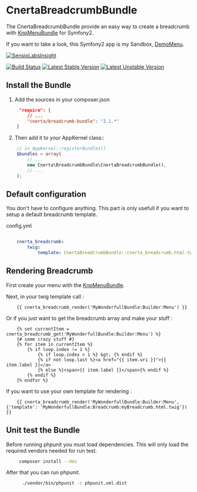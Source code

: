 CnertaBreadcrumbBundle
======================

The CnertaBreadcrumbBundle provide an easy way to create a breadcrumb with [KnpMenuBundle](https://github.com/KnpLabs/KnpMenuBundle) for Symfony2.

If you want to take a look, this Symfony2 app is my Sandbox, [DemoMenu](https://github.com/waldo2188/DemoMenu).

[![SensioLabsInsight](https://insight.sensiolabs.com/projects/74030a1e-6b96-4eb0-b34e-cad8cf6b640c/big.png)](https://insight.sensiolabs.com/projects/74030a1e-6b96-4eb0-b34e-cad8cf6b640c)

[![Build Status](https://travis-ci.org/AgrosupDijon-Eduter/BreadcrumbBundle.png)](https://travis-ci.org/AgrosupDijon-Eduter/BreadcrumbBundle)
[![Latest Stable Version](https://poser.pugx.org/cnerta/breadcrumb-bundle/v/stable.png)](https://packagist.org/packages/cnerta/breadcrumb-bundle)
[![Latest Unstable Version](https://poser.pugx.org/cnerta/breadcrumb-bundle/v/unstable.png)](https://packagist.org/packages/cnerta/breadcrumb-bundle)

Install the Bundle
------------------

1. Add the sources in your composer.json

```json
     "require": {
        // ...
        "cnerta/breadcrumb-bundle": "2.1.*"
    }
```

2. Then add it to your AppKernel class::

```php
    // in AppKernel::registerBundles()
    $bundles = array(
        // ...
        new Cnerta\BreadcrumbBundle\CnertaBreadcrumbBundle(),
        // ...
    );
```

Default configuration
---------------------
You don't have to configure anything. This part is only usefull if you want to setup a default breadcrumb template.

config.yml

```yaml

    cnerta_breadcrumb:
        twig:
            template: CnertaBreadcrumbBundle::cnerta_breadcrumb.html.twig
```

Rendering Breadcrumb
--------------------

First create your menu with the [KnpMenuBundle](https://github.com/KnpLabs/KnpMenuBundle/blob/master/Resources/doc/index.md#first-menu).

Next, in your twig template call : 
```jinja
    {{ cnerta_breadcrumb_render('MyWonderfullBundle:Builder:Menu') }}
```
Or if you just want to get the breadcrumb array and make your stuff : 
```jinja
    {% set currentItem = cnerta_breadcrumb_get('MyWonderfullBundle:Builder:Menu') %}
    {# some crazy stuff #}
    {% for item in currentItem %}
        {% if loop.index != 1 %}
            {% if loop.index > 1 %} &gt; {% endif %}
            {% if not loop.last %}<a href="{{ item.uri }}">{{ item.label }}</a>
            {% else %}<span>{{ item.label }}</span>{% endif %}
        {% endif %}
    {% endfor %}

```

If you want to use your own template for rendering  : 
```jinja
    {{ cnerta_breadcrumb_render('MyWonderfullBundle:Builder:Menu', {'template': 'MyWonderfullBundle:Breadcrumb:myBreadcrumb.html.twig'}) }}
```

Unit test the Bundle
--------------------
Before running phpunit you must load dependencies.
This will only load the required vendors needed for run test.
```bash
     composer install --dev
```

After that you can run phpunit.
```bash
      ./vendor/bin/phpunit -c phpunit.xml.dist
```
